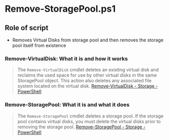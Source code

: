# Remove-StoragePool.ps1

## Role of script

- Removes Virtual Disks from storage pool and then removes the storage pool itself from existence

### Remove-VirtualDisk: What it is and how it works

> The `Remove-VirtualDisk` cmdlet deletes an existing virtual disk and reclaims the used space for use by other virtual disks in the same StoragePool object. This action also deletes any associated file system located on the virtual disk. [Remove-VirtualDisk - Storage - PowerShell](https://learn.microsoft.com/en-us/powershell/module/storage/Remove-VirtualDisk?view=windowsserver2022-ps)

### Remove-StoragePool: What it is and what it does

> The `Remove-StoragePool` cmdlet deletes a storage pool. If the storage pool contains virtual disks, you must delete the virtual disks prior to removing the storage pool. [Remove-StoragePool - Storage - PowerShell](https://learn.microsoft.com/en-us/powershell/module/storage/Remove-StoragePool?view=windowsserver2022-ps)
